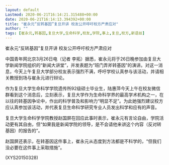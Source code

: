 ```yaml
---
layout: default
Lastmod: 2020-06-21T16:14:21.315488+00:00
date: 2020-06-21T16:14:13.394392+00:00
title: "崔永元“反转基因”复旦开讲 校友公开呼吁校方严肃应对"
author: ""
tags: [崔永元,转基因,复旦大学,生命科学,校友,学院,事上,复旦,校方,新语丝]
---
```


崔永元“反转基因”复旦开讲 校友公开呼吁校方严肃应对

中国青年网北京3月26日电（记者 李拓）据悉，崔永元将于26日晚参加由复旦大学新闻学院组织的“新闻大讲堂”，并发表题为“班门弄斧转基因”的演讲。对这一消息，今天上午复旦大学部分校友表示强烈不满，呼吁学校认真参与该活动，并请相关教授到场与崔永元进行辩论。

作为复旦大学生命科学学院遗传所92级硕士毕业生，陆惠萍今天上午在校友微信群看到这个消息后，立刻表示，复旦大学作为生命科学界的最高学术机构之一，在以往的转基因争论中，作出的科学普及和影响力“明显不足”。为此她强烈建议校方应认真参加该活动，并代表复旦生命科学研究专业人员发出科学和应有的声音。

复旦大学生命科学学院教授赵国屏在回应此事时表示，崔永元有言论自由，学院活动更有其自由，但“如果我是新闻学院的领导，是不会请他来讲这个内容（反对转基因）的报告的”。

赵国屏还表示，在转基因这件事上，崔永元从态度到方法都是不科学的，“但我们没必要在这件事上采取措施”。

(XYS20150328)

